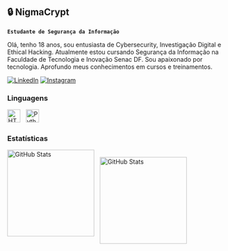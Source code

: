 ## 🔒 NigmaCrypt

**`Estudante de Segurança da Informação`**

Olá, tenho 18 anos, sou entusiasta de Cybersecurity, Investigação Digital e Ethical Hacking. Atualmente estou cursando Segurança da Informação na Faculdade de Tecnologia e Inovação Senac DF. Sou apaixonado por tecnologia. Aprofundo meus conhecimentos em cursos e treinamentos.
  
  [![LinkedIn](https://img.shields.io/badge/-LinkedIn-0077B5?style=for-the-badge&logo=linkedin&logoColor=white)](https://www.linkedin.com/in/mateus-gon%C3%A7alves-491670334?utm_source=share&utm_campaign=share_via&utm_content=profile&utm_medium=android_app) [![Instagram](https://img.shields.io/badge/Instagram-00ff00?style=for-the-badge&logo=instagram&logoColor=white)](https://www.instagram.com/nigmacryptx?igsh=cXIycW91ejEwcXgy)

### Linguagens  

<img 
     align="left" 
     alt="HTML"
     title="HTML" 
     width="30px" 
     style="padding-right: 10px;" 
     src="https://cdn.jsdelivr.net/gh/devicons/devicon@latest/icons/html5/html5-original.svg" 
     />
 <img 
     align="left" 
     alt="Python" 
     title="Python"
     width="30px" 
     style="padding-right: 10px;" 
     src="https://cdn.jsdelivr.net/gh/devicons/devicon@latest/icons/python/python-original.svg" 
     />
<br>
<br/>


### Estatísticas
    
 <img      align="left"      alt="GitHub Stats"      height="200"      style="padding-right: 10px;"      
   src="https://github-readme-stats.vercel.app/api?username=maateus25&show_icons=true&theme=dark&include_all_commits=true&locale=pt-br"  />  
 <img      
   align="left"     
   alt="GitHub Stats"      height="200"      style="padding-right: 10px;"      
   src="https://github-readme-stats.vercel.app/api/top-langs/?username=maateus25&theme=dark&layout=compact&custom_title=Tecnologias&langs_count=7"  />         
